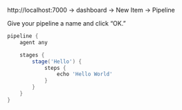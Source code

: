http://localhost:7000 -> dashboard -> New Item -> Pipeline

Give your pipeline a name and click “OK.”

```groovy
pipeline {
    agent any

    stages {
        stage('Hello') {
            steps {
                echo 'Hello World'
            }
        }
    }
}
```